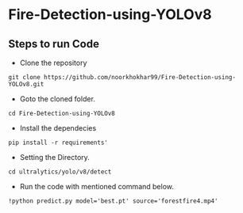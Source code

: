 # Fire-Detection-using-YOLOv8


## Steps to run Code

- Clone the repository
```
git clone https://github.com/noorkhokhar99/Fire-Detection-using-YOLOv8.git
```
- Goto the cloned folder.
```
cd Fire-Detection-using-YOLOv8
```
- Install the dependecies
```
pip install -r requirements'

```

- Setting the Directory.
```
cd ultralytics/yolo/v8/detect
```

- Run the code with mentioned command below.
```
!python predict.py model='best.pt' source='forestfire4.mp4'
```
